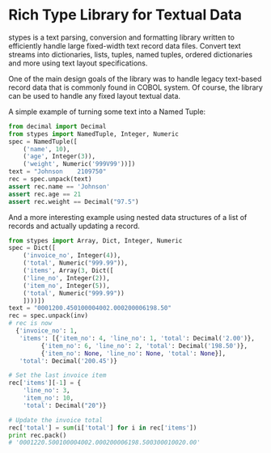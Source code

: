 Rich Type Library for Textual Data
==================================

stypes is a text parsing, conversion and formatting library written to
efficiently handle large fixed-width text record data files. Convert text
streams into dictionaries, lists, tuples, named tuples, ordered dictionaries
and more using text layout specifications.

One of the main design goals of the library was to handle legacy text-based
record data that is commonly found in COBOL system. Of course, the library
can be used to handle any fixed layout textual data.

A simple example of turning some text into a Named Tuple:

```python
from decimal import Decimal
from stypes import NamedTuple, Integer, Numeric
spec = NamedTuple([
	('name', 10),
	('age', Integer(3)),
	('weight', Numeric('999V99'))])
text = "Johnson    2109750"
rec = spec.unpack(text)
assert rec.name == 'Johnson'
assert rec.age == 21
assert rec.weight == Decimal("97.5")
```

And a more interesting example using nested data structures of a list of
records and actually updating a record.

```python
from stypes import Array, Dict, Integer, Numeric
spec = Dict([
    ('invoice_no', Integer(4)),
    ('total', Numeric("999.99")),
    ('items', Array(3, Dict([
	('line_no', Integer(2)),
	('item_no', Integer(5)),
	('total', Numeric("999.99"))
	])))])
text = "0001200.450100004002.000200006198.50"
rec = spec.unpack(inv)
# rec is now
  {'invoice_no': 1,
   'items': [{'item_no': 4, 'line_no': 1, 'total': Decimal('2.00')},
	     {'item_no': 6, 'line_no': 2, 'total': Decimal('198.50')},
	     {'item_no': None, 'line_no': None, 'total': None}],
   'total': Decimal('200.45')}

# Set the last invoice item
rec['items'][-1] = {
    'line_no': 3,
    'item_no': 10,
    'total': Decimal("20")}

# Update the invoice total
rec['total'] = sum(i['total'] for i in rec['items'])
print rec.pack()
# '0001220.500100004002.000200006198.500300010020.00'

```
